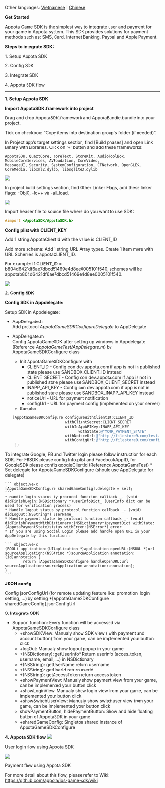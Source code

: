 Other languages: [Vietnamese](README.md) | [Chinese](README_CN.md)

**Get Started**

Appota Game SDK is the simplest way to integrate user and payment for
your game in Appota system. This SDK provides solutions for payment
methods such as: SMS, Card. Internet Banking, Paypal and Apple Payment.

**Steps to integrate SDK:**

​1. Setup Appota SDK

​2. Config SDK

​3. Integrate SDK
 
​4. Appota SDK flow

-------------------------------

**1. Setup Appota SDK**

**Import AppotaSDK.framework into project**

Drag and drop AppotaSDK.framework and AppotaBundle.bundle into your project.

Tick on checkbox: “Copy items into destination group's folder (if needed)”.

In Project app’s target settings section, find [Build phases] and open
Link Binary with Libraries. Click on ‘+’ button and add these frameworks:

```
AppotaSDK, QuaztCore, CoreText, StoreKit, AudioToolBox, MobileCoreServices, AVFoudation, CoreVideo,
MessageUI, Security, SystemConfiguration, CFNetwork, OpenGLES, CoreMedia, libxml2.dylib, libsqlite3.dylib
```

![](docs/vn/step1.jpg)

In project build settings section, find Other Linker Flags, add these linker flags: -ObjC, -lc++ và -all_load.

![](docs/vn/step2.jpg)

Import header file to source file where do you want to use SDK:

``` objective-c
#import <AppotaSDK/AppotaSDK.h>
```

**Config plist with CLIENT_KEY**

Add 1 string AppotaClientId with the value is CLIENT_ID

Add more schema: Add 1 string URL Array types. Create 1 item more with URL Schemes is appotaCLIENT_ID.

For example: If CLIENT_ID = b804d6421df6ae7dbcd51469e4d8ee0005101f540,
schemes will be appotab804d6421df6ae7dbcd51469e4d8ee0005101f540.

![](docs/vn/step3.jpg)
 
**2. Config SDK**

**Config SDK in Appdelegate:**

Setup SDK in Appdelegate:

- AppDelegate.h			
Add protocol *AppotaGameSDKConfigureDelegate* to AppDelegate

- AppDelegate.m			
Config AppotaGameSDK after setting up windows in Appdelegate (Reference *AppotaGameTest/AppDelegate.m*) by AppotaGameSDKConfigure class
	* Init AppotaGameSDKConfigure with 
		* CLIENT_ID - Config con dev.appota.com if app is not in published state please use SANDBOX_CLIENT_ID instead
		* CLIENT_SECRET - Config con dev.appota.com if app is not in published state please use SANDBOX_CLIENT_SECRET instead
		* INAPP_API_KEY - Config con dev.appota.com if app is not in published state please use SANDBOX_INAPP_API_KEY instead
		* noticeUrl - URL for payment notification
		* configUrl - URL for payment config (implemented on your server)
	* Sample:
	
	``` objective-c
    [AppotaGameSDKConfigure configureWithClientID:CLIENT_ID
                            withClientSecret:CLIENT_SECRET
                            withInAppAPIKey:INAPP_API_KEY
                                  withState:@"YOUR_PAYMENT_STATE"                            
                            withNoticeUrl:@"http://filestore9.com/test.php"
                            withConfigUrl:@"http://filestore9.com/config.php"
     ];
	```
To integrate Google, FB and Twitter login please follow instruction for each SDK. For FBSDK please config Info.plist and FacebookAppID, for GoogleSDK please config googleClientId (Reference AppotaGameTest)
	* Set delegate for AppotaGameSDKConfigure (should use AppDelegate for delegate)
	
	``` objective-c
    [AppotaGameSDKConfigure sharedGameConfig].delegate = self;	
	```		
	* Handle login status by protocol function callback _- (void) didFinishLogin:(NSDictionary *)userInfoDict_ (UserInfo dict can be used for verification process)
	* Handle logout status by protocol function callback _- (void) didLogOut:(NSString*) userName_
	* Handle payment status by protocol function callback _- (void) didFinishPaymentWithDictionary:(NSDictionary*)paymentDict withState:(AppotaPaymentState)status withError:(NSError*) error_
	* If you are using Social Login please add handle open URL in your AppDelegate by this function :
		
	``` objective-c
	(BOOL) application:(UIApplication *)application openURL:(NSURL *)url sourceApplication:(NSString *)sourceApplication annotation:(id)annotation {
    		return [AppotaGameSDKConfigure handleOpenURL:url sourceApplication:sourceApplication annotation:annotation];
	}
	```

__JSON config__

Config jsonConfigUrl (for remote updating feature like: promotion, login setting, …) by setting *[AppotaGameSDKConfigure sharedGameConfig].jsonConfigUrl

**3. Integrate SDK**


- Support function: Every function will be accessed via AppotaGameSDKConfigure class	
	* +showSDKView: Manualy show SDK view ( with payment and account button) from your game, can be implemented your button click
	* +logOut: Manualy show logout popup in your game
	* +(NSDictionary): getUserInfo* Return userinfo (acces_token, username, email, …) in NSDictionary
	* +(NSString): getUserName return username
	* +(NSString): getUserId return userid
	* +(NSString): getAccessToken return access token	
	* +showPaymentView: Manualy show payment view from your game, can be implemented your button click
	* +showLoginView: Manualy show login view from your game, can be implemented your button click
	* +showSwitchUserView: Manualy show switchuser view from your game, can be implemented your button click	
	* showPaymentButton, hidePaymentButton: Show and hide floating button of AppotaSDK in your game
	* +sharedGameConfig: Singleton shared instance of AppotaGameSDKConfigure

**4. Appota  SDK flow**
![](docs/user_flow.png)

User login flow using Appota SDK

![](docs/payment_flow.png)

Payment flow using Appota SDK

For more detail about this flow, please refer to Wiki: https://github.com/appota/ios-game-sdk/wiki
